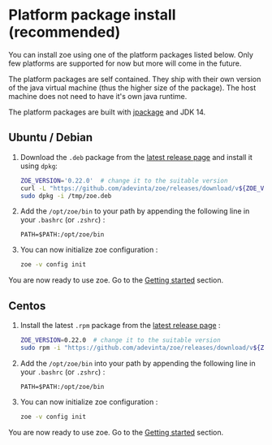 # Platform package install (recommended)

You can install zoe using one of the platform packages listed below. Only few platforms are supported for now but more will come in the future. 

The platform packages are self contained. They ship with their own version of the java virtual machine (thus the higher size of the package). The host machine does not need to have it's own java runtime.

The platform packages are built with [jpackage](https://jdk.java.net/jpackage/) and JDK 14. 

## Ubuntu / Debian

1. Download the `.deb` package from the [latest release page](https://github.com/adevinta/zoe/releases/latest) and install it using `dpkg`:

    ```bash
    ZOE_VERSION='0.22.0'  # change it to the suitable version
    curl -L "https://github.com/adevinta/zoe/releases/download/v${ZOE_VERSION}/zoe_${ZOE_VERSION}-1_amd64.deb" -o /tmp/zoe.deb
    sudo dpkg -i /tmp/zoe.deb
    ```

2. Add the `/opt/zoe/bin` to your path by appending the following line in your `.bashrc` (or `.zshrc`) :

    ```
    PATH=$PATH:/opt/zoe/bin
    ```

3. You can now initialize zoe configuration :

    ```bash
    zoe -v config init
    ```

You are now ready to use zoe. Go to the [Getting started](../basics/overview.md) section.

## Centos

1. Install the latest `.rpm` package from the [latest release page](https://github.com/adevinta/zoe/releases/latest) :

    ```bash
    ZOE_VERSION=0.22.0  # change it to the suitable version
    sudo rpm -i "https://github.com/adevinta/zoe/releases/download/v${ZOE_VERSION}/zoe-${ZOE_VERSION}-1.x86_64.rpm"
    ```

2. Add the `/opt/zoe/bin` into your path by appending the following line in your `.bashrc` (or `.zshrc`) :

    ```
    PATH=$PATH:/opt/zoe/bin
    ```

3. You can now initialize zoe configuration :

    ```bash
    zoe -v config init
    ```

You are now ready to use zoe. Go to the [Getting started](../basics/overview.md) section.
